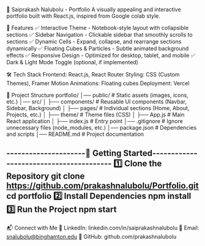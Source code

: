 🚀 Saiprakash Nalubolu - Portfolio
A visually appealing and interactive portfolio built with React.js, inspired from Google colab style.

📌 Features
✅ Interactive Theme - Notebook-style layout with collapsible sections
✅ Sidebar Navigation - Clickable sidebar that smoothly scrolls to sections
✅ Dynamic Cells - Expand, collapse, and rearrange sections dynamically
✅ Floating Cubes & Particles - Subtle animated background effects
✅ Responsive Design - Optimized for desktop, tablet, and mobile
✅ Dark & Light Mode Toggle (optional, if implemented)

🛠 Tech Stack
Frontend: React.js, React Router
Styling: CSS (Custom Themes), Framer Motion
Animations: Floating cubes
Deployment: Vercel

📂 Project Structure
portfolio/
│── public/             # Static assets (images, icons, etc.)
│── src/
│   ├── components/     # Reusable UI components (Navbar, Sidebar, Background)
│   ├── pages/          # Individual sections (Home, About, Projects, etc.)
│   ├── theme/          # Theme files (CSS)
│   ├── App.js          # Main React application
│   ├── index.js        # Entry point
│── .gitignore          # Ignore unnecessary files (node_modules, etc.)
│── package.json        # Dependencies and scripts
│── README.md           # Project documentation

---------------------🚀 Getting Started----------------------------------------
1️⃣ Clone the Repository
git clone https://github.com/prakashnalubolu/Portfolio.git
cd portfolio
2️⃣ Install Dependencies
npm install
3️⃣ Run the Project
npm start
------------------------------------------------------------------------------
📬 Connect with Me
💼 LinkedIn: linkedin.com/in/saiprakashnalubolu
📧 Email: snalubolu@binghamton.edu
🔗 GitHub: github.com/prakashnalubolu
